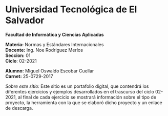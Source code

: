 # Universidad Tecnológica de El Salvador

__Facultad de Informática y Ciencias Aplicadas__

__Materia:__ Normas y Estándares Internacionales<br>
__Docente:__ Ing. Noe Rodriguez Merlos<br>
__Seccion:__ 01<br>
__Ciclo__: 02-2021

__Alumno:__ Miguel Oswaldo Escobar Cuellar<br>
__Carnet:__ 25-0729-2017

_Sobre este sitio:_ Este sitio es un portafolio digital, que contendrá los diferentes ejercicios y ejemplos desarrollados
en el trascurso del ciclo 02-2021, al final de cada ejercicio se mostrará información sobre el tipo de proyecto,
la herramienta con la que se elaboró dicho proyecto y un enlace de descarga.